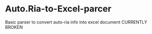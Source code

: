 # Auto.Ria-to-Excel-parcer
Basic parser to convert auto-ria info into excel document
CURRENTLY BROKEN
